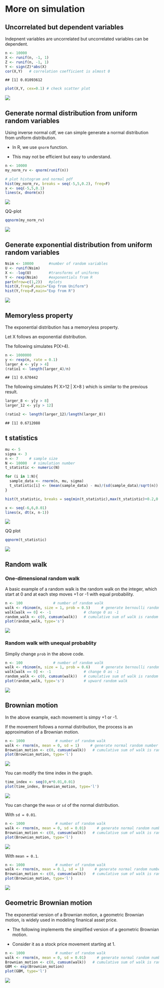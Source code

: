 More on simulation
================

Uncorrelated but dependent variables
------------------------------------

Indepnent variables are uncorrelated but uncorrelated variables can be dependent.

``` r
n <- 10000
X <- runif(n, -1, 1)
Z <- runif(n, -1, 1)
Y <- sign(Z)*abs(X)
cor(X,Y)   # correlation coefficient is almost 0
```

    ## [1] 0.01093612

``` r
plot(X,Y, cex=0.1) # check scatter plot
```

![](11.More_on_simulation_files/figure-markdown_github/unnamed-chunk-2-1.png)

Generate normal distribution from uniform random variables
----------------------------------------------------------

Using inverse normal cdf, we can simple generate a normal distribution from uniform distribution.

-   In R, we use `qnorm` function.

-   This may not be efficient but easy to understand.

``` r
n <- 10000
my_norm_rv <- qnorm(runif(n))

# plot histogram and normal pdf
hist(my_norm_rv, breaks = seq(-5,5,0.2), freq=F)
x <- seq(-5,5,0.1)
lines(x, dnorm(x))
```

![](11.More_on_simulation_files/figure-markdown_github/unnamed-chunk-3-1.png)

QQ-plot

``` r
qqnorm(my_norm_rv)
```

![](11.More_on_simulation_files/figure-markdown_github/unnamed-chunk-4-1.png)

Generate exponential distribution from uniform random variables
---------------------------------------------------------------

``` r
Nsim <- 10000       #number of random variables
U <- runif(Nsim)
X <- -log(U)        #transforms of uniforms
Y <- rexp(Nsim)     #exponentials from R
par(mfrow=c(1,2))   #plots
hist(X,freq=F,main="Exp from Uniform")
hist(Y,freq=F,main="Exp from R")
```

![](11.More_on_simulation_files/figure-markdown_github/unnamed-chunk-5-1.png)

Memoryless property
-------------------

The exponential distribution has a memoryless property.

Let X follows an exponential distribution.

The following simulates P(X&gt;4).

``` r
n <- 1000000
y <- rexp(n, rate = 0.1)
larger_4 <- y[y > 4]
(ratio1 <- length(larger_4)/n)
```

    ## [1] 0.670442

The following simulates P( X&gt;12 | X&gt;8 ) which is similar to the previous result.

``` r
larger_8 <- y[y > 8]
larger_12 <- y[y > 12]

(ratio2 <- length(larger_12)/length(larger_8))
```

    ## [1] 0.6712088

t statistics
------------

``` r
mu <- 5
sigma <- 3
n <- 7     # sample size
N <- 10000   # simulation number
t_statistic <- numeric(N)

for (i in 1:N){
  sample_data <- rnorm(n, mu, sigma)
  t_statistic[i] <- (mean(sample_data) - mu)/(sd(sample_data)/sqrt(n))
}

hist(t_statistic, breaks = seq(min(t_statistic),max(t_statistic)+0.2,0.2), probability=T)

x <- seq(-6,6,0.01)
lines(x, dt(x, n-1))
```

![](11.More_on_simulation_files/figure-markdown_github/unnamed-chunk-8-1.png)

QQ plot

``` r
qqnorm(t_statistic)
```

![](11.More_on_simulation_files/figure-markdown_github/unnamed-chunk-9-1.png)

Random walk
-----------

### One-dimensional random walk

A basic example of a random walk is the random walk on the integer, which start at 0 and at each step moves +1 or -1 with equal probability.

``` r
n <- 100              # number of random walk
walk <- rbinom(n, size = 1, prob = 0.5)     # generate bernoulli random number
walk[walk == 0] <- -1               # change 0 as -1
random_walk <- c(0, cumsum(walk))   # cumulative sum of walk is random walk, starting at zero
plot(random_walk, type='s')
```

![](11.More_on_simulation_files/figure-markdown_github/unnamed-chunk-10-1.png)

### Random walk with unequal probablity

Simpliy change `prob` in the above code.

``` r
n <- 100              # number of random walk
walk <- rbinom(n, size = 1, prob = 0.6)     # generate bernoulli random number
walk[walk == 0] <- -1               # change 0 as -1
random_walk <- c(0, cumsum(walk))   # cumulative sum of walk is random walk, starting at zero
plot(random_walk, type='s')         # upward random walk
```

![](11.More_on_simulation_files/figure-markdown_github/unnamed-chunk-11-1.png)

Brownian motion
---------------

In the above example, each movement is simpy +1 or -1.

If the movement follows a normal distribution, the process is an approximation of a Brownian motion.

``` r
n <- 1000              # number of random walk
walk <- rnorm(n, mean = 0, sd = 1)     # generate normal random number
Brownian_motion <- c(0, cumsum(walk))   # cumulative sum of walk is random walk, starting at zero
plot(Brownian_motion, type='l')
```

![](11.More_on_simulation_files/figure-markdown_github/unnamed-chunk-12-1.png)

You can modify the time index in the graph.

``` r
time_index <- seq(0,n*0.01,0.01)
plot(time_index, Brownian_motion, type='l')
```

![](11.More_on_simulation_files/figure-markdown_github/unnamed-chunk-13-1.png)

You can change the `mean` or `sd` of the normal distribution.

With `sd = 0.01`.

``` r
n <- 1000              # number of random walk
walk <- rnorm(n, mean = 0, sd = 0.01)     # generate normal random number
Brownian_motion <- c(0, cumsum(walk))   # cumulative sum of walk is random walk, starting at zero
plot(Brownian_motion, type='l')
```

![](11.More_on_simulation_files/figure-markdown_github/unnamed-chunk-14-1.png)

With `mean = 0.1`.

``` r
n <- 1000              # number of random walk
walk <- rnorm(n, mean = 0.1, sd = 1)     # generate normal random number
Brownian_motion <- c(0, cumsum(walk))   # cumulative sum of walk is random walk, starting at zero
plot(Brownian_motion, type='l')
```

![](11.More_on_simulation_files/figure-markdown_github/unnamed-chunk-15-1.png)

Geometric Brownian motion
-------------------------

The exponential version of a Brownian motion, a geometric Brownian motion, is widely used in modeling finanical asset price.

-   The following implements the simplified version of a geometric Brownian motion.

-   Consider it as a stock price movement starting at 1.

``` r
n <- 1000              # number of random walk
walk <- rnorm(n, mean = 0, sd = 0.01)     # generate normal random number
Brownian_motion <- c(0, cumsum(walk))   # cumulative sum of walk is random walk, starting at zero
GBM <- exp(Brownian_motion)
plot(GBM, type='l')
```

![](11.More_on_simulation_files/figure-markdown_github/unnamed-chunk-16-1.png)
